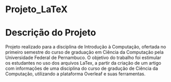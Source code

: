 # Projeto_LaTeX
# Descrição do Projeto 
Projeto realizado para a disciplina de Introdução à Computação, ofertada no primeiro semestre do curso de graduação em Ciência da Computação pela Universidade Federal de Pernambuco. O objetivo do trabalho foi estimular os estudantes no uso dos arquivos LaTex, a partir da criação de um artigo com informações de uma disciplina do curso de gradução de Ciência da Computação, utilizando a plataforma Overleaf e suas ferramentas.
